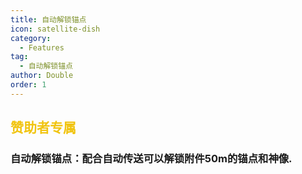 ```yaml
---
title: 自动解锁锚点
icon: satellite-dish
category:
  - Features
tag:
  - 自动解锁锚点
author: Double
order: 1
---
```


##  <span style="color:#f1c40f;">赞助者专属</span>
### 自动解锁锚点：配合自动传送可以解锁附件50m的锚点和神像.